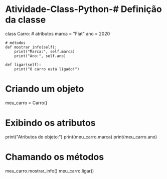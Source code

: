 # Atividade-Class-Python-# Definição da classe
class Carro:
    # atributos
    marca = "Fiat"
    ano = 2020

    # métodos
    def mostrar_info(self):
        print("Marca:", self.marca)
        print("Ano:", self.ano)

    def ligar(self):
        print("O carro está ligado!")

# Criando um objeto
meu_carro = Carro()

# Exibindo os atributos
print("Atributos do objeto:")
print(meu_carro.marca)
print(meu_carro.ano)

# Chamando os métodos
meu_carro.mostrar_info()
meu_carro.ligar()
